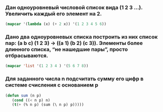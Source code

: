 
### Дан одноуровневый числовой список вида (1 2 3 ...). Увеличить каждый его элемент на 2.

```lsp
(mapcar '(lambda (x) (+ 2 x)) '(1 2 3 4 5 6))
```

### Дано два одноуровневых списка построить из них список пар:  (a b c) (1 2 3) -> ((a 1) (b 2) (c 3)). Элементы более длинного списка, “не нашедшие пары”, просто отбрасываются. 

```lsp
(mapcar 'list '(1 2 3 4 ) '(5 6 7 8))
```

### Для заданного числа n подсчитать сумму его цифр в системе счисления с основанием p

```lsp
(defun sum (n p)
   (cond ((< n p) n)
   (t(+ (% n p) (sum (\ n p) p)))))
```
